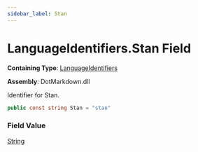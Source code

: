 ```yaml
---
sidebar_label: Stan
---
```


# LanguageIdentifiers\.Stan Field

**Containing Type**: [LanguageIdentifiers](../index.md)

**Assembly**: DotMarkdown\.dll

  
Identifier for Stan\.

```csharp
public const string Stan = "stan"
```

### Field Value

[String](https://docs.microsoft.com/en-us/dotnet/api/system.string)

